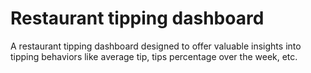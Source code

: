 # Restaurant tipping dashboard

A restaurant tipping dashboard designed to offer valuable insights into tipping behaviors like average tip, tips percentage over the week, etc.